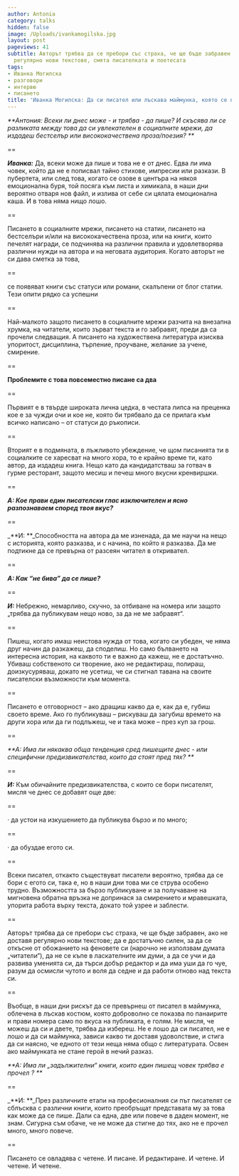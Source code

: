 ```yaml
---
author: Antonia
category: talks
hidden: false
image: /Uploads/ivankamogilska.jpg
layout: post
pageviews: 41
subtitle: Авторът трябва да се пребори със страха, че ще бъде забравен, ако не доставя
  регулярно нови текстове, смята писателката и поетесата
tags:
- Иванка Могилска
- разговори
- интервю
- писането
title: 'Иванка Могилска: Да си писател или лъскава маймунка, която се показва по панаирите'
---
```


_**Антония:  Всеки ли днес може - и трябва - да пише? И скъсява ли се разликата между това да си увлекателен в социалните мрежи, да издадеш бестселър или висококачествена проза/поезия? **_

\==

_**Иванка:**_ Да, всеки може да пише и това не е от днес. Едва ли има човек, който да не е пописвал тайно стихове, импресии или разкази. В пубертета, или след това, когато се озове в центъра на някоя емоционална буря, той посяга към листа и химикала, в наши дни вероятно отваря нов файл, и излива от себе си цялата емоционална каша. И в това няма нищо лошо. 

\==

Писането в социалните мрежи, писането на статии, писането на бестселъри и/или на висококачествена проза, или на книги, които печелят награди, се подчинява на различни правила и удовлетворява различни нужди на автора и на неговата аудитория. Когато авторът не си дава сметка за това, 

\==

се появяват книги със статуси или романи, скалъпени от блог статии. Тези опити рядко са успешни

\==

Най-малкото защото писането в социалните мрежи разчита на внезапна хрумка, на читатели, които зърват текста и го забравят, преди да са прочели следващия. А писането на художествена литература изисква упоритост, дисциплина, търпение, проучване, желание за учене, смирение. 

\==

**Проблемите с това повсеместно писане са два**

\==

Първият е в твърде широката лична цедка, в честата липса на преценка кое е за чужди очи и кое не, която би трябвало да се прилага към всичко написано – от статуси до ръкописи. 

\==

Вторият е в подмяната, в лъжливото убеждение, че щом писанията ти в социалките се харесват на много хора, то е крайно време ти, като автор, да издадеш книга. Нещо като да кандидатстваш за готвач в гурме ресторант, защото месиш и печеш много вкусни кренвиршки. 

\==

_**А:  Кое прави един писателски глас изключителен и ясно разпознаваем според твоя вкус?**_

\==

_**И: **_Способността на автора да ме изненада, да ме научи на нещо с историята, която разказва, и с начина, по който я разказва. Да ме подтикне да се превърна от разсеян читател в откривател. 

\==

_**А: Как “не бива” да се пише?**_

\==

_**И:**_ Небрежно, немарливо, скучно, за отбиване на номера или защото „трябва да публикувам нещо ново, за да не ме забравят“. 

\==

Пишеш, когато имаш неистова нужда от това, когато си убеден, че няма друг начин да разкажеш, да споделиш. Но само бълването на интересна история, на каквото ти е важно да кажеш, не е достатъчно. Убиваш собственото си творение, ако не редактираш, полираш, доизкусуряваш, докато не усетиш, че си стигнал тавана на своите писателски възможности към момента. 

\==

Писането е отговорност – ако дращиш какво да е, как да е, губиш своето време. Ако го публикуваш – рискуваш да загубиш времето на други хора или да ги подлъжеш, че и така може – през куп за грош. 

\==

_**А:  Има ли някаква обща тенденция сред пишещите днес - или специфични предизвикателства, които да стоят пред тях? **_

\==

_**И:**_  Към обичайните предизвикателства, с които се бори писателят, мисля че днес се добавят още две: 

\==

· да устои на изкушението да публикува бързо и по много; 

\==

· да обуздае егото си. 

\==

Всеки писател, откакто съществуват писатели вероятно, трябва да се бори с егото си, така е, но в наши дни това ми се струва особено трудно. Възможността за бързо публикуване и за получаване на мигновена обратна връзка не допринася за смирението и мравешката, упорита работа върху текста, докато той узрее и заблести. 

\==

Авторът трябва да се пребори със страха, че ще бъде забравен, ако не доставя регулярно нови текстове; да е достатъчно силен, за да се откъсне от обожанието на феновете си (нарочно не използвам думата „читатели“), да не се къпе в ласкателните им думи, а да се учи и да развива уменията си, да търси добър редактор и да има уши да го чуе, разум да осмисли чутото и воля да седне и да работи отново над текста си. 

\==

Въобще, в наши дни рискът да се превърнеш от писател в маймунка, облечена в лъскав костюм, която доброволно се показва по панаирите и прави номера само по вкуса на публиката, е голям. Не мисля, че можеш да си и двете, трябва да избереш. Не е лошо да си писател, не е лошо и да си маймунка, зависи какво ти доставя удоволствие, и стига да си наясно, че едното от тези неща няма общо с литературата. Освен ако маймунката не стане герой в нечий разказ. 

_**А:  Има ли „задължителни“ книги, които един пишещ човек трябва е прочел ? **_

\==

_**И: **_През различните етапи на професионалния си път писателят се сблъсква с различни книги, които преобръщат представата му за това как може да се пише. Дали са една, две или повече в даден момент, не знам. Сигурна съм обаче, че не може да стигне до тях, ако не е прочел много, много повече. 

\==

Писането се овладява с четене. И писане. И редактиране. И четене. И четене. И четене.
